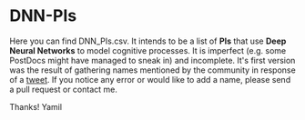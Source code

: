 # DNN-PIs
Here you can find DNN_PIs.csv. It intends to be a list of **PIs** that use **Deep Neural Networks** to model cognitive processes. It is imperfect (e.g. some PostDocs might have managed to sneak in) and incomplete. It's first version was the result of gathering names mentioned by the community in response of a [tweet](https://twitter.com/YamilVidal_arg/status/1501881398403252229). If you notice any error or would like to add a name, please send a pull request or contact me.

Thanks!
Yamil
